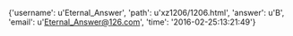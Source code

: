 {'username': u'Eternal_Answer', 'path': u'xz1206/1206.html', 'answer': u'B', 'email': u'Eternal_Answer@126.com', 'time': '2016-02-25:13:21:49'}